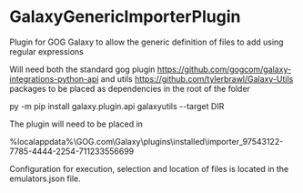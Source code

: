 # GalaxyGenericImporterPlugin
Plugin for GOG Galaxy to allow the generic definition of files to add using regular expressions

Will need both the standard gog plugin https://github.com/gogcom/galaxy-integrations-python-api and utils https://github.com/tylerbrawl/Galaxy-Utils packages to be placed as dependencies in the root of the folder

py -m pip install galaxy.plugin.api galaxyutils --target DIR

The plugin will need to be placed in 

%localappdata%\GOG.com\Galaxy\plugins\installed\importer_97543122-7785-4444-2254-711233556699

Configuration for execution, selection and location of files is located in the emulators.json file.

